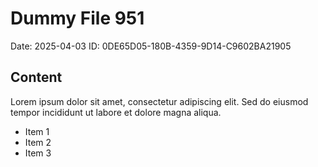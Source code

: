 # Dummy File 951

Date: 2025-04-03
ID: 0DE65D05-180B-4359-9D14-C9602BA21905

## Content

Lorem ipsum dolor sit amet, consectetur adipiscing elit.
Sed do eiusmod tempor incididunt ut labore et dolore magna aliqua.

* Item 1
* Item 2
* Item 3
